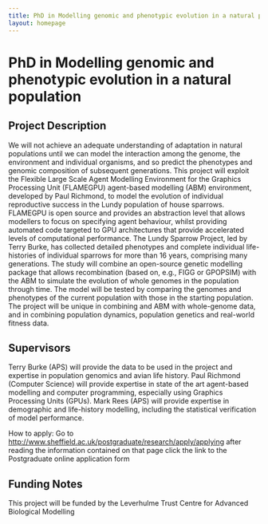 ```yaml
---
title: PhD in Modelling genomic and phenotypic evolution in a natural population
layout: homepage
---
```


# PhD in Modelling genomic and phenotypic evolution in a natural population

## Project Description

We will not achieve an adequate understanding of adaptation in natural populations until we can model the interaction among the genome, the environment and individual organisms, and so predict the phenotypes and genomic composition of subsequent generations. This project will exploit the Flexible Large Scale Agent Modelling Environment for the Graphics Processing Unit (FLAMEGPU) agent-based modelling (ABM) environment, developed by Paul Richmond, to model the evolution of individual reproductive success in the Lundy population of house sparrows. FLAMEGPU is open source and provides an abstraction level that allows modellers to focus on specifying agent behaviour, whilst providing automated code targeted to GPU architectures that provide accelerated levels of computational performance. The Lundy Sparrow Project, led by Terry Burke, has collected detailed phenotypes and complete individual life-histories of individual sparrows for more than 16 years, comprising many generations. The study will combine an open-source genetic modelling package that allows recombination (based on, e.g., FIGG or GPOPSIM) with the ABM to simulate the evolution of whole genomes in the population through time. The model will be tested by comparing the genomes and phenotypes of the current population with those in the starting population. The project will be unique in combining and ABM with whole-genome data, and in combining population dynamics, population genetics and real-world fitness data. 

## Supervisors 
Terry Burke (APS) will provide the data to be used in the project and expertise in population genomics and avian life history. 
Paul Richmond (Computer Science) will provide expertise in state of the art agent-based modelling and computer programming, especially using Graphics Processing Units (GPUs). 
Mark Rees (APS) will provide expertise in demographic and life-history modelling, including the statistical verification of model performance. 

How to apply: Go to http://www.sheffield.ac.uk/postgraduate/research/apply/applying after reading the information contained on that page click the link to the Postgraduate online application form

## Funding Notes

This project will be funded by the Leverhulme Trust Centre for Advanced Biological Modelling
